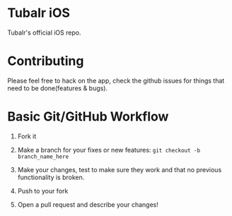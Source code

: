 # Tubalr iOS

Tubalr's official iOS repo.

# Contributing

Please feel free to hack on the app, check the github issues for things that need to be done(features & bugs). 

# Basic Git/GitHub Workflow

1. Fork it    

2. Make a branch for your fixes or new features: `git checkout -b branch_name_here`

3. Make your changes, test to make sure they work and that no previous 
functionality is broken.

4. Push to your fork 

5. Open a pull request and describe your changes!



